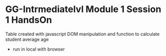 # GG-Intrmediatelvl Module 1 Session 1 HandsOn
Table created with javascript DOM manipulation and function to calculate student average age
- run in local with browser
